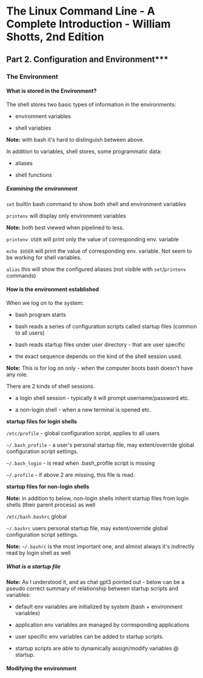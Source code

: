 # The Linux Command Line - A Complete Introduction - William Shotts, 2nd Edition

## Part 2. Configuration and Environment***

### The Environment

#### What is stored in the Environment? 

The shell stores two basic types of information in the environments: 

+ environment variables

+ shell variables

**Note:** with bash it's hard to distinguish between above. 

In addition to variables, shell stores, some programmatic data:

+ aliases

+ shell functions

##### Examining the environment

`set` builtin bash command to show both shell and environment variables

`printenv` will display only environment variables

**Note:** both best viewed when pipelined to less. 

`printenv USER` will print only the value of corresponding env. variable

`echo $USER` will print the value of corresponding env. variable. Not seem to be working for shell variables. 

`alias` this will show the configured aliases (not visible with `set`/`printenv` commands)

#### How is the environment established

When we log on to the system: 

+ bash program starts

+ bash reads a series of configuration scripts called startup files (common to all users)

+ bash reads startup files under user directory - that are user specific

+ the exact sequence depends on the kind of the shell session used. 

**Note:** This is for log on only - when the computer boots bash doesn't have any role. 

There are 2 kinds of shell sessions. 

+ a login shell session - typically it will prompt username/password etc.

+ a non-login shell - when a new terminal is opened etc. 

**startup files for login shells**

`/etc/profile` - global configuration script, applies to all users

`~/.bash_profile` - a user's personal startup file, may extent/override global configuration script settings. 

`~/.bash_login` - is read when .bash_profile script is missing

`~/.profile` - if above 2 are missing, this file is read. 

**startup files for non-login shells**

**Note:** in addition to below, non-login shells inherit startup files from login shells (their parent process) as well

`/etc/bash.bashrc` global

`~/.bashrc` users personal startup file, may extent/override global configuration script settings. 

**Note:** `~/.bashrc` is the most important one, and almost always it's indirectly read by login shell as well

##### What is a startup file

**Note:** As I understood it, and as chat gpt3 pointed out - below can be a pseudo correct summary of relationship between startup scripts and variables: 

+ default env variables are initialized by system (bash + environment variables)

+ application env variables are managed by corresponding applications

+ user specific env variables can be added to startup scripts. 

+ startup scripts are able to dynamically assign/modify variables @ startup. 

#### Modifying the environment










